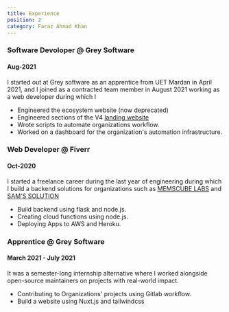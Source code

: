 ```yaml
---
title: Experience
position: 2
category: Faraz Ahmad Khan
---
```


### Software Devoloper @ Grey Software
#### Aug-2021

I started out at Grey software as an apprentice from UET Mardan in April 2021, and I joined as a contracted team member in August 2021 working as a web developer during which I
* Engineered the ecosystem website (now deprecated)
* Engineered sections of the V4 [landing website](https://grey.software/) 
* Wrote scripts to automate organizations workflow.
* Worked on a dashboard for the organization's automation infrastructure.

### Web Developer @ Fiverr
#### Oct-2020

I started a freelance career during the last year of engineering during which I build a backend solutions for organizations such as [MEMSCUBE LABS](https://www.memscube.com/) and [SAM'S SOLUTION](https://www.samssolution.com/)
* Build backend using flask and node.js.
* Creating cloud functions using node.js.
* Deploying Apps to AWS and Heroku.


### Apprentice @ Grey Software
#### March 2021 - July 2021

It was a semester-long internship alternative where I worked alongside open-source maintainers on projects with real-world impact.
* Contributing to Organizations' projects using Gitlab workflow.
* Build a website using Nuxt.js and tailwindcss
